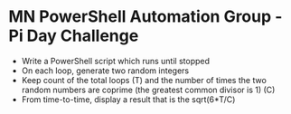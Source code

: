 # MN PowerShell Automation Group - Pi Day Challenge

- Write a PowerShell script which runs until stopped
- On each loop, generate two random integers
- Keep count of the total loops (T) and the number of times the two random numbers are coprime (the greatest common divisor is 1) (C)
- From time-to-time, display a result that is the sqrt(6*T/C)
